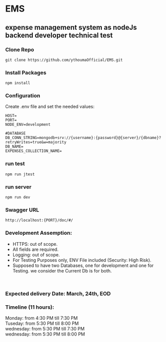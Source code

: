 # EMS
## expense management system as nodeJs backend developer technical test

### Clone Repo
```
git clone https://github.com/ythoumaOfficial/EMS.git
```
### Install Packages
```
npm install
```
### Configuration
Create .env file and set the needed values:
```
HOST=
PORT=
NODE_ENV=development

#DATABASE
DB_CONN_STRING=mongodb+srv://{username}:{password}@{server}/{dbname}?retryWrites=true&w=majority
DB_NAME=
EXPENSES_COLLECTION_NAME=
```
### run test
```
npm run jtest
```
### run server
```
npm run dev
```
### Swagger URL
```
http://localhost:{PORT}/doc/#/
```
### Development Assemption:
* HTTPS: out of scope.
* All fields are required.
* Logging: out of scope.
* For Testing Purposes only, ENV File included (Security: High Risk).
* Supposed to have two Databases, one for development and one for Testing. we consider the Current Db is for both.

<br>

### Expected delivery Date: March, 24th, EOD
### Timeline (11 hours):
Monday: from 4:30 PM till 7:30 PM <br>
Tuseday: from 5:30 PM till 8:00 PM <br>
wednesday: from 5:30 PM till 7:30 PM <br>
wednesday: from 5:30 PM till 8:00 PM <br>


